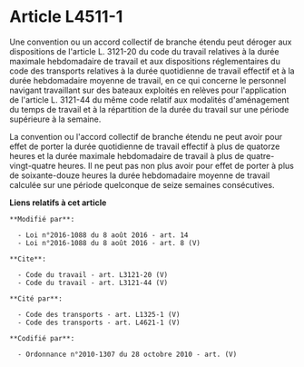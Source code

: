 # Article L4511-1

Une convention ou un accord collectif de branche étendu peut déroger aux dispositions de l'article L. 3121-20 du code du
travail relatives à la durée maximale hebdomadaire de travail et aux dispositions réglementaires du code des transports
relatives à la durée quotidienne de travail effectif et à la durée hebdomadaire moyenne de travail, en ce qui concerne le
personnel navigant travaillant sur des bateaux exploités en relèves pour l'application de l'article L. 3121-44 du même code
relatif aux modalités d'aménagement du temps de travail et à la répartition de la durée du travail sur une période supérieure
à la semaine. 

La convention ou l'accord collectif de branche étendu ne peut avoir pour effet de porter la durée quotidienne de travail
effectif à plus de quatorze heures et la durée maximale hebdomadaire de travail à plus de quatre-vingt-quatre heures. Il ne
peut pas non plus avoir pour effet de porter à plus de soixante-douze heures la durée hebdomadaire moyenne de travail
calculée sur une période quelconque de seize semaines consécutives.

**Liens relatifs à cet article**

	**Modifié par**:

	  - Loi n°2016-1088 du 8 août 2016 - art. 14
	  - Loi n°2016-1088 du 8 août 2016 - art. 8 (V)

	**Cite**:

	  - Code du travail - art. L3121-20 (V)
	  - Code du travail - art. L3121-44 (V)

	**Cité par**:

	  - Code des transports - art. L1325-1 (V)
	  - Code des transports - art. L4621-1 (V)

	**Codifié par**:

	  - Ordonnance n°2010-1307 du 28 octobre 2010 - art. (V)
